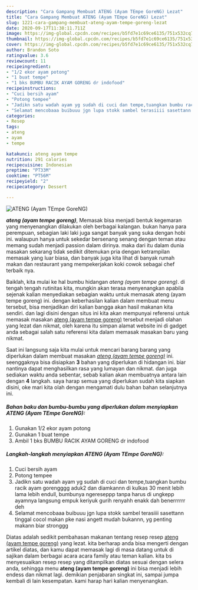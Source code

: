 ```yaml
---
description: "Cara Gampang Membuat ATENG (Ayam TEmpe GoreNG) Lezat"
title: "Cara Gampang Membuat ATENG (Ayam TEmpe GoreNG) Lezat"
slug: 1221-cara-gampang-membuat-ateng-ayam-tempe-goreng-lezat
date: 2020-09-17T11:38:11.711Z
image: https://img-global.cpcdn.com/recipes/b5fd7e1c69ce6135/751x532cq70/ateng-ayam-tempe-goreng-foto-resep-utama.jpg
thumbnail: https://img-global.cpcdn.com/recipes/b5fd7e1c69ce6135/751x532cq70/ateng-ayam-tempe-goreng-foto-resep-utama.jpg
cover: https://img-global.cpcdn.com/recipes/b5fd7e1c69ce6135/751x532cq70/ateng-ayam-tempe-goreng-foto-resep-utama.jpg
author: Brandon Soto
ratingvalue: 3.6
reviewcount: 11
recipeingredient:
- "1/2 ekor ayam potong"
- "1 buat tempe"
- "1 bks BUMBU RACIK AYAM GORENG dr indofood"
recipeinstructions:
- "Cuci bersih ayam"
- "Potong tempee"
- "Jadikn satu wadah ayam yg sudah di cuci dan tempe,tuangkan bumbu racik ayam gorengggg aduk2 dan diamkannn di kulkas 30 menit lebih lama lebih endull, bumbunya ngereseppp tanpa harus di ungkepp ayamnya langsung empuk keriyuk gurih renyahh enakk dah benerrrrrr deh"
- "Selamat mencobaaa buibuuu jgn lupa stokk sambel terasiiii sasettann tinggal cocol makan pke nasi angett mudah bukannn, yg penting makann biar stronggg"
categories:
- Resep
tags:
- ateng
- ayam
- tempe

katakunci: ateng ayam tempe 
nutrition: 291 calories
recipecuisine: Indonesian
preptime: "PT33M"
cooktime: "PT56M"
recipeyield: "2"
recipecategory: Dessert

---
```



![ATENG (Ayam TEmpe GoreNG)](https://img-global.cpcdn.com/recipes/b5fd7e1c69ce6135/751x532cq70/ateng-ayam-tempe-goreng-foto-resep-utama.jpg)

<b><i>ateng (ayam tempe goreng)</i></b>, Memasak bisa menjadi bentuk kegemaran yang menyenangkan dilakukan oleh berbagai kalangan. bukan hanya para perempuan, sebagian laki laki juga sangat banyak yang suka dengan hobi ini. walaupun hanya untuk sekedar bersenang senang dengan teman atau memang sudah menjadi passion dalam dirinya. maka dari itu dalam dunia masakan sekarang tidak sedikit ditemukan pria dengan ketrampilan memasak yang luar biasa, dan banyak juga kita lihat di banyak rumah makan dan restaurant yang mempekerjakan koki cowok sebagai chef terbaik nya.

Baiklah, kita mulai ke hal bumbu hidangan <i>ateng (ayam tempe goreng)</i>. di tengah tengah rutinitas kita, mungkin akan terasa menyenangkan apabila sejenak kalian menyediakan sebagian waktu untuk memasak ateng (ayam tempe goreng) ini. dengan keberhasilan kalian dalam membuat menu tersebut, bisa menjadikan diri kalian bangga akan hasil makanan kita sendiri. dan lagi disini dengan situs ini kita akan mempunyai referensi untuk memasak masakan <u>ateng (ayam tempe goreng)</u> tersebut menjadi olahan yang lezat dan nikmat, oleh karena itu simpan alamat website ini di gadget anda sebagai salah satu referensi kita dalam memasak masakan baru yang nikmat.




Saat ini langsung saja kita mulai untuk mencari barang barang yang diperlukan dalam membuat masakan <u><i>ateng (ayam tempe goreng)</i></u> ini. seenggaknya bisa disiapkan <b>3</b> bahan yang diperlukan di hidangan ini. biar nantinya dapat menghasilkan rasa yang lumayan dan nikmat. dan juga sediakan waktu anda sebentar, sebab kalian akan membuatnya antara lain dengan <b>4</b> langkah. saya harap semua yang diperlukan sudah kita siapkan disini, oke mari kita olah dengan mengamati dulu bahan bahan selanjutnya ini.

<!--inarticleads1-->

##### Bahan baku dan bumbu-bumbu yang diperlukan dalam menyiapkan ATENG (Ayam TEmpe GoreNG):

1. Gunakan 1/2 ekor ayam potong
1. Gunakan 1 buat tempe
1. Ambil 1 bks BUMBU RACIK AYAM GORENG dr indofood




<!--inarticleads2-->

##### Langkah-langkah menyiapkan ATENG (Ayam TEmpe GoreNG):

1. Cuci bersih ayam
1. Potong tempee
1. Jadikn satu wadah ayam yg sudah di cuci dan tempe,tuangkan bumbu racik ayam gorengggg aduk2 dan diamkannn di kulkas 30 menit lebih lama lebih endull, bumbunya ngereseppp tanpa harus di ungkepp ayamnya langsung empuk keriyuk gurih renyahh enakk dah benerrrrrr deh
1. Selamat mencobaaa buibuuu jgn lupa stokk sambel terasiiii sasettann tinggal cocol makan pke nasi angett mudah bukannn, yg penting makann biar stronggg




Diatas adalah sedikit pembahasan makanan tentang resep resep <u>ateng (ayam tempe goreng)</u> yang lezat. kita berharap anda bisa mengerti dengan artikel diatas, dan kamu dapat memasak lagi di masa datang untuk di sajikan dalam berbagai acara acara family atau teman kalian. kita bs menyesuaikan resep resep yang ditampilkan diatas sesuai dengan selera anda, sehingga menu <b>ateng (ayam tempe goreng)</b> ini bisa menjadi lebih endess dan nikmat lagi. demikian penjabaran singkat ini, sampai jumpa kembali di lain kesempatan. kami harap hari kalian menyenangkan.

